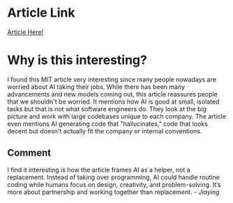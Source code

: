 # Article Link
[Article Here!](https://news.mit.edu/2025/can-ai-really-code-study-maps-roadblocks-to-autonomous-software-engineering-0716)

# Why is this interesting?
I found this MIT article very interesting since many people nowadays are worried about AI taking their jobs. While there has been many advancements and new models coming out, this article reassures people that we shouldn't be worried. It mentions how AI is good at small, isolated tasks but that is not what software engineers do. They look at the big picture and work with large codebases unique to each company. The article even mentions AI generating code that "hallucinates," code that looks decent but doesn't actually fit the company or internal conventions. 

## Comment
I find it interesting is how the article frames AI as a helper, not a replacement. Instead of taking over programming, AI could handle routine coding while humans focus on design, creativity, and problem-solving. It’s more about partnership and working together than replacement. - *Jiaying*